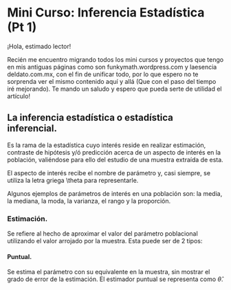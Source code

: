# Mini Curso: Inferencia Estadística (Pt 1)

¡Hola, estimado lector!

Recién me encuentro migrando todos los mini cursos y proyectos que tengo en mis antiguas páginas como son funkymath.wordpress.com y laesencia deldato.com.mx, con el fin de unificar todo, por lo que espero no te sorprenda ver el mismo contenido aquí y allá (Que con el paso del tiempo iré mejorando). Te mando un saludo y espero que pueda serte de utilidad el artículo!

## La inferencia estadística o estadística inferencial.

Es la rama de la estadística cuyo interés reside en realizar estimación, contraste de hipótesis y/ó predicción acerca de un aspecto de interés en la población, valiéndose para ello del estudio de una muestra extraída de esta.

El aspecto de interés recibe el nombre de parámetro y, casi siempre, se utiliza la letra griega \theta para representarle.

Algunos ejemplos de parámetros de interés en una población son: la media, la mediana, la moda, la varianza, el rango y la proporción.

### Estimación.
Se refiere al hecho de aproximar el valor del parámetro poblacional utilizando el valor arrojado por la muestra.
Esta puede ser de 2 tipos:

#### Puntual.
Se estima el parámetro con su equivalente en la muestra, sin mostrar el grado de error de la estimación.
El estimador puntual se representa como $\widehat{\theta}$.
